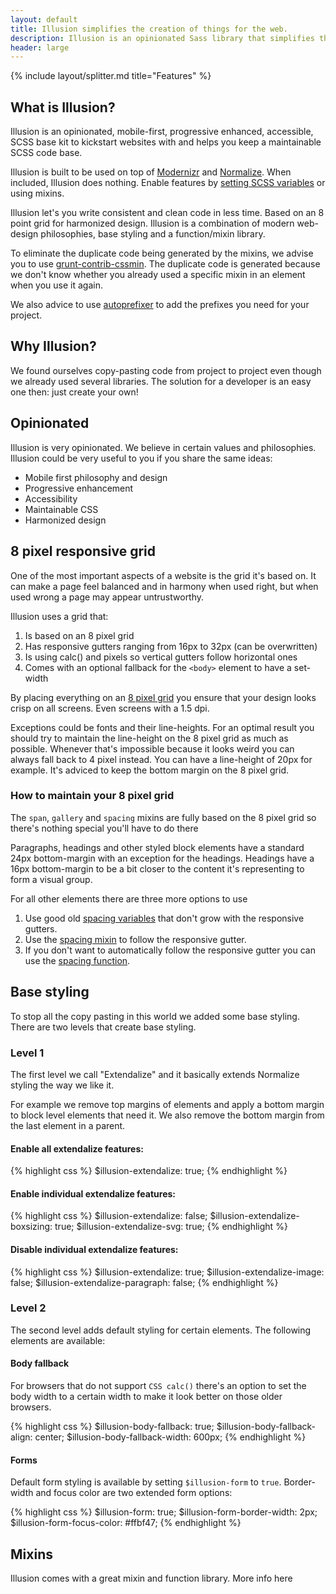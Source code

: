 ```yaml
---
layout: default
title: Illusion simplifies the creation of things for the web.
description: Illusion is an opinionated Sass library that simplifies the creation of things for the web.
header: large
---
```


{% include layout/splitter.md title="Features" %}

## What is Illusion?

Illusion is an opinionated, mobile-first, progressive enhanced, accessible, SCSS base kit to kickstart websites with and helps you keep a maintainable SCSS code base.

Illusion is built to be used on top of [Modernizr](https://modernizr.com/) and [Normalize](https://necolas.github.io/normalize.css/). When included, Illusion does nothing. Enable features by <a href="#">setting SCSS variables</a> or using mixins.

Illusion let's you write consistent and clean code in less time. Based on an 8 point grid for harmonized design. Illusion is a combination of modern web-design philosophies, base styling and a function/mixin library.

To eliminate the duplicate code being generated by the mixins, we advise you to use [grunt-contrib-cssmin](https://github.com/gruntjs/grunt-contrib-cssmin). The duplicate code is generated because we don't know whether you already used a specific mixin in an element when you use it again.

We also advice to use [autoprefixer](https://github.com/nDmitry/grunt-autoprefixer) to add the prefixes you need for your project.

## Why Illusion?

We found ourselves copy-pasting code from project to project even though we already used several libraries. The solution for a developer is an easy one then: just create your own!

## Opinionated

Illusion is very opinionated. We believe in certain values and philosophies. Illusion could be very useful to you if you share the same ideas:

- Mobile first philosophy and design
- Progressive enhancement
- Accessibility
- Maintainable CSS
- Harmonized design

## 8 pixel responsive grid

One of the most important aspects of a website is the grid it's based on. It can make a page feel balanced and in harmony when used right, but when used wrong a page may appear untrustworthy.

Illusion uses a grid that:
1. Is based on an 8 pixel grid
1. Has responsive gutters ranging from 16px to 32px (can be overwritten)
1. Is using calc() and pixels so vertical gutters follow horizontal ones
1. Comes with an optional fallback for the `<body>` element to have a set-width

By placing everything on an [8 pixel grid](https://builttoadapt.io/intro-to-the-8-point-grid-system-d2573cde8632) you ensure that your design looks crisp on all screens. Even screens with a 1.5 dpi.

Exceptions could be fonts and their line-heights. For an optimal result you should try to maintain the line-height on the 8 pixel grid as much as possible. Whenever that's impossible because it looks weird you can always fall back to 4 pixel instead. You can have a line-height of 20px for example. It's adviced to keep the bottom margin on the 8 pixel grid.

### How to maintain your 8 pixel grid

The `span`, `gallery` and `spacing` mixins are fully based on the 8 pixel grid so there's nothing special you'll have to do there

Paragraphs, headings and other styled block elements have a standard 24px bottom-margin with an exception for the headings. Headings have a 16px bottom-margin to be a bit closer to the content it's representing to form a visual group.

For all other elements there are three more options to use
1. Use good old [spacing variables](#) that don't grow with the responsive gutters.
1. Use the [spacing mixin](#) to follow the responsive gutter.
1. If you don't want to automatically follow the responsive gutter you can use the [spacing function](#).

## Base styling

To stop all the copy pasting in this world we added some base styling. There are two levels that create base styling.

### Level 1

The first level we call "Extendalize" and it basically extends Normalize styling the way we like it.

For example we remove top margins of elements and apply a bottom margin to block level elements that need it. We also remove the bottom margin from the last element in a parent.

#### Enable all extendalize features:

{% highlight css %}
$illusion-extendalize: true;
{% endhighlight %}

#### Enable individual extendalize features:

{% highlight css %}
$illusion-extendalize: false;
$illusion-extendalize-boxsizing: true;
$illusion-extendalize-svg: true;
{% endhighlight %}

#### Disable individual extendalize features:

{% highlight css %}
$illusion-extendalize: true;
$illusion-extendalize-image: false;
$illusion-extendalize-paragraph: false;
{% endhighlight %}

### Level 2

The second level adds default styling for certain elements. The following elements are available:

#### Body fallback

For browsers that do not support `CSS calc()` there's an option to set the body width to a certain width to make it look better on those older browsers.

{% highlight css %}
$illusion-body-fallback: true;
$illusion-body-fallback-align: center;
$illusion-body-fallback-width: 600px;
{% endhighlight %}

#### Forms

Default form styling is available by setting `$illusion-form` to `true`. Border-width and focus color are two extended form options:

{% highlight css %}
$illusion-form: true;
$illusion-form-border-width: 2px;
$illusion-form-focus-color: #ffbf47;
{% endhighlight %}

## Mixins

Illusion comes with a great mixin and function library. More info here
